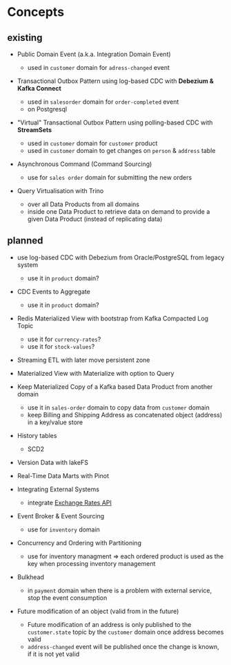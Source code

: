 # Concepts 

## existing

  * Public Domain Event (a.k.a. Integration Domain Event)
    * used in `customer` domain for `adress-changed` event 

  * Transactional Outbox Pattern using log-based CDC with **Debezium & Kafka Connect**
    * used in `salesorder` domain for `order-completed` event 
    * on Postgresql

  * "Virtual" Transactional Outbox Pattern using polling-based CDC with **StreamSets**
    * used in `customer` domain for `customer` product 
    * used in `customer` domain to get changes on `person` & `address` table

  * Asynchronous Command (Command Sourcing)
    * use for `sales order` domain for submitting the new orders   



  * Query Virtualisation with Trino
    * over all Data Products from all domains
    * inside one Data Product to retrieve data on demand to provide a given Data Product (instead of replicating data) 


## planned 

  * use log-based CDC with Debezium from Oracle/PostgreSQL from legacy system
    * use it in `product` domain? 
 
  * CDC Events to Aggregate
    * use it in `product` domain? 

  * Redis Materialized View with bootstrap from Kafka Compacted Log Topic
    * use it for `currency-rates`?
    * use it for `stock-values`? 

    
  
  * Streaming ETL with later move persistent zone
 
    
    
  * Materialized View with Materialize with option to Query
  
  * Keep Materialized Copy of a Kafka based Data Product from another domain
    * use it in `sales-order` domain to copy data from `customer` domain
    * keep Billing and Shipping Address as concatenated object (address) in a key/value store 
  






  * History tables
    * SCD2 
  * Version Data with lakeFS
  * Real-Time Data Marts with Pinot

  * Integrating External Systems
    * integrate [Exchange Rates API](https://exchangeratesapi.io/)

  * Event Broker & Event Sourcing
    * use for `inventory` domain

  * Concurrency and Ordering with Partitioning
    * use for inventory managment => each ordered product is used as the key when processing inventory management 



    
  * Bulkhead 
    * in `payment` domain when there is a problem with external service, stop the event consumption 

  * Future modification of an object (valid from in the future)
    * Future modification of an address is only published to the `customer.state` topic by the `customer` domain once address becomes valid
    * `address-changed` event will be published once the change is known, if it is not yet valid

